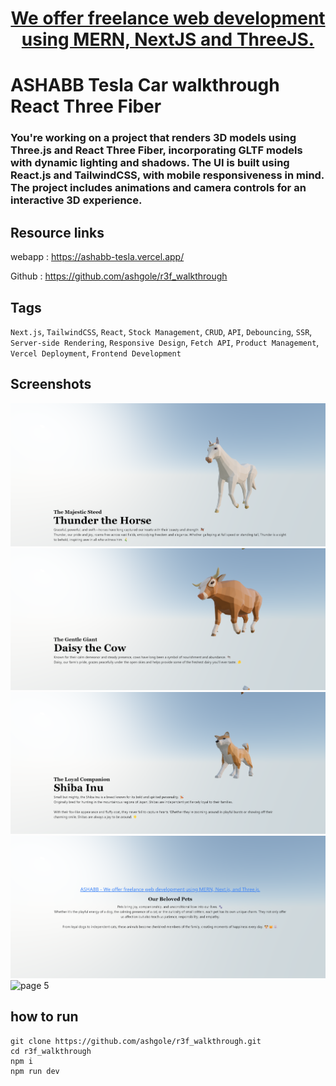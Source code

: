 <h1 align='center'>
<a href="https://www.ashabb.com" target="_blank"> We offer freelance web development using MERN, NextJS and ThreeJS.</a>
</h1>

# ASHABB Tesla Car walkthrough React Three Fiber

### You're working on a project that renders 3D models using Three.js and React Three Fiber, incorporating GLTF models with dynamic lighting and shadows. The UI is built using React.js and TailwindCSS, with mobile responsiveness in mind. The project includes animations and camera controls for an interactive 3D experience.

## Resource links

webapp : <a href="https://ashabb-tesla.vercel.app/" target="_blank">https://ashabb-tesla.vercel.app/</a>

Github : <a href="https://github.com/ashgole/r3f_walkthrough" target="_blank">https://github.com/ashgole/r3f_walkthrough</a>

## Tags

`Next.js`, `TailwindCSS`, `React`, `Stock Management`, `CRUD`, `API`, `Debouncing`, `SSR`, `Server-side Rendering`, `Responsive Design`, `Fetch API`, `Product Management`, `Vercel Deployment`, `Frontend Development`



## Screenshots

![page 1](https://github.com/ashgole/r3f_landing_page/blob/main/screenshots/1.png)
![page 2](https://github.com/ashgole/r3f_landing_page/blob/main/screenshots/2.png)
![page 3](https://github.com/ashgole/r3f_landing_page/blob/main/screenshots/3.png)
![page 4](https://github.com/ashgole/r3f_landing_page/blob/main/screenshots/4.png)
![page 5](https://github.com/ashgole/r3f_landing_page/blob/main/screenshots/5.png)

## how to run

```
git clone https://github.com/ashgole/r3f_walkthrough.git
cd r3f_walkthrough
npm i
npm run dev
```
